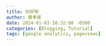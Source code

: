 ```yaml
---
title: 你好呀
author: 黄孝家
date: 2024-01-03 18:32:00 -0500
categories: [Blogging, Tutorial]
tags: [google analytics, pageviews]
---
```



